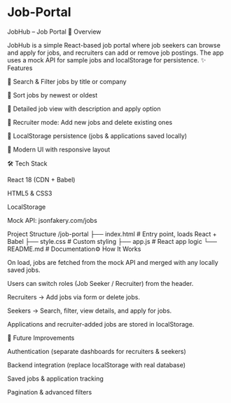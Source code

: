 # Job-Portal
JobHub – Job Portal
📌 Overview

JobHub is a simple React-based job portal where job seekers can browse and apply for jobs, and recruiters can add or remove job postings.
The app uses a mock API for sample jobs and localStorage for persistence.
✨ Features

🔎 Search & Filter jobs by title or company

📅 Sort jobs by newest or oldest

👀 Detailed job view with description and apply option

📝 Recruiter mode: Add new jobs and delete existing ones

💾 LocalStorage persistence (jobs & applications saved locally)

🎨 Modern UI with responsive layout

🛠️ Tech Stack

React 18 (CDN + Babel)

HTML5 & CSS3

LocalStorage

Mock API: jsonfakery.com/jobs

Project Structure
/job-portal
  ├── index.html      # Entry point, loads React + Babel
  ├── style.css       # Custom styling
  ├── app.js          # React app logic
  └── README.md       # Documentation⚙️ How It Works

On load, jobs are fetched from the mock API and merged with any locally saved jobs.

Users can switch roles (Job Seeker / Recruiter) from the header.

Recruiters → Add jobs via form or delete jobs.

Seekers → Search, filter, view details, and apply for jobs.

Applications and recruiter-added jobs are stored in localStorage.

📌 Future Improvements

Authentication (separate dashboards for recruiters & seekers)

Backend integration (replace localStorage with real database)

Saved jobs & application tracking

Pagination & advanced filters

